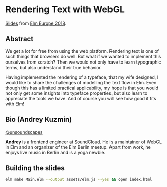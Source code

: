 # Rendering Text with WebGL

[Slides](https://unsoundscapes.com/slides/2018-07-05-rendering-text-with-webgl) from [Elm Europe 2018](https://2018.elmeurope.org).

## Abstract

We get a lot for free from using the web platform. Rendering text is one of such things that browsers do well. But what if we wanted to implement this ourselves from scratch? Then we would not only have to learn typographic terms, but also understand their true behavior.

Having implemented the rendering of a typeface, that my wife designed, I would like to share the challenges of modelling the text flow in Elm. Even though this has a limited practical applicability, my hope is that you would not only get some insights into typeface properties, but also learn to appreciate the tools we have. And of course you will see how good it fits with Elm!

## Bio (Andrey Kuzmin)

[@unsoundscapes](https://twitter.com/unsoundscapes)

**Andrey** is a frontend engineer at SoundCloud. He is a maintainer of WebGL in Elm and an organizer of the Elm Berlin meetup. Apart from work, he enjoys live music in Berlin and is a yoga newbie.

## Building the slides

```sh
elm make Main.elm --output assets/elm.js --yes && open index.html
```
